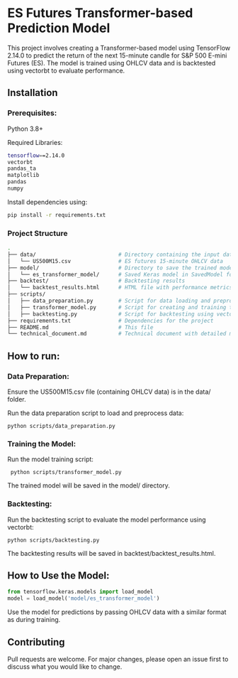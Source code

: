 # ES Futures Transformer-based Prediction Model

This project involves creating a Transformer-based model using TensorFlow 2.14.0 to predict the return of the next 15-minute candle for S&P 500 E-mini Futures (ES). The model is trained using OHLCV data and is backtested using vectorbt to evaluate performance.

## Installation
### Prerequisites:
Python 3.8+

Required Libraries:
```bash
tensorflow==2.14.0
vectorbt
pandas_ta
matplotlib
pandas
numpy

```
Install dependencies using:

```bash
pip install -r requirements.txt
```
### Project Structure
```bash
.
├── data/                          # Directory containing the input data
│   └── US500M15.csv               # ES futures 15-minute OHLCV data
├── model/                         # Directory to save the trained model
│   └── es_transformer_model/      # Saved Keras model in SavedModel format
├── backtest/                      # Backtesting results
│   └── backtest_results.html      # HTML file with performance metrics and equity curve
├── scripts/
│   ├── data_preparation.py        # Script for data loading and preprocessing
│   ├── transformer_model.py       # Script for creating and training the Transformer model
│   ├── backtesting.py             # Script for backtesting using vectorbt
├── requirements.txt               # Dependencies for the project
├── README.md                      # This file
└── technical_document.md          # Technical document with detailed model information

```

## How to run:
### Data Preparation:
   Ensure the US500M15.csv file (containing OHLCV data) is in the data/ folder.

   Run the data preparation script to load and preprocess data:

    python scripts/data_preparation.py

### Training the Model:
Run the model training script:

     python scripts/transformer_model.py
The trained model will be saved in the model/ directory.

### Backtesting:
Run the backtesting script to evaluate the model performance using vectorbt: 
 
    python scripts/backtesting.py
The backtesting results will be saved in backtest/backtest_results.html.
## How to Use the Model:

```python
from tensorflow.keras.models import load_model
model = load_model('model/es_transformer_model')

```
Use the model for predictions by passing OHLCV data with a similar format as during training.
## Contributing

Pull requests are welcome. For major changes, please open an issue first
to discuss what you would like to change.


